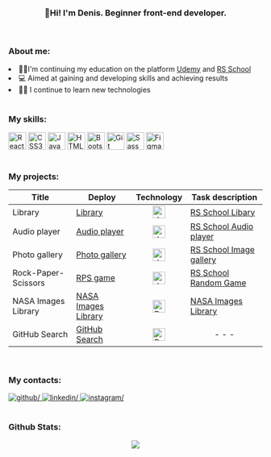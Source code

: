 ###  <div align="center">👋Hi! I'm Denis. Beginner front-end developer.</div>  

<br/>  

### About me:  

<div align="start">
<li>👨‍🎓I'm continuing my education on the platform <a href="https://www.udemy.com/">Udemy</a> and <a href="https://rs.school/">RS School</a></li>
<li>💻 Aimed at gaining and developing skills and achieving results</li>
<li>👨‍💻 I continue to learn new technologies</li>
</div>  

<br/>  

### My skills:  
<div align="start">  
      <img src="https://profilinator.rishav.dev/skills-assets/react-original-wordmark.svg" alt="React" height="35"/>
      <img src="https://profilinator.rishav.dev/skills-assets/css3-original-wordmark.svg" alt="CSS3" height="35"/>
      <img src="https://profilinator.rishav.dev/skills-assets/javascript-original.svg" alt="JavaScript" height="35"/>  
      <img src="https://profilinator.rishav.dev/skills-assets/html5-original-wordmark.svg" alt="HTML5" height="35"/>
      <img src="https://profilinator.rishav.dev/skills-assets/bootstrap-plain.svg" alt="Bootstrap" height="35"/> 
      <img src="https://profilinator.rishav.dev/skills-assets/git-scm-icon.svg" alt="Git" height="35"/>
      <img src="https://profilinator.rishav.dev/skills-assets/sass-original.svg" alt="Sass" height="35"/>
      <img src="https://profilinator.rishav.dev/skills-assets/figma-icon.svg" alt="Figma" height="35"/>  
</div>

<br/>  

### My projects:   
<table>
      <thead>
          <tr>
              <th>Title</th>
              <th>Deploy</th>
              <th>Technology</th>
              <th>Task description</th>
          </tr>
      </thead>
      <tbody>
          <tr>
              <td>Library</td>
              <td><a href="https://rolling-scopes-school.github.io/denbern-JSFEPRESCHOOL2023Q2/library/">Library</a></td>
              <td align="center"><img src="https://profilinator.rishav.dev/skills-assets/javascript-original.svg" alt="JavaScript" height="25"/></td>
              <td><a href="https://github.com/rolling-scopes-school/tasks/blob/master/tasks/library/library-draft.md">RS School Libary</a></td>
          </tr>
          <tr>
              <td>Audio player</td>
              <td><a href="https://denbern.github.io/AudioPlayer/audio-player/">Audio player</a></td>
              <td align="center"><img src="https://profilinator.rishav.dev/skills-assets/javascript-original.svg" alt="JavaScript" height="25"/></td>
              <td><a href="https://github.com/rolling-scopes-school/tasks/blob/master/tasks/js30%23/js30-2.md">RS School Audio player</a></td>
          </tr>
          <tr>
              <td>Photo gallery</td>
              <td><a href="https://denbern.github.io/ImageGallery/image_gallery/">Photo gallery</a></td>
              <td align="center"><img src="https://profilinator.rishav.dev/skills-assets/javascript-original.svg" alt="JavaScript" height="25"/></td>
              <td><a href="https://github.com/rolling-scopes-school/tasks/blob/master/tasks/js30%23/js30-5.md">RS School Image gallery</a></td>
          </tr>
          <tr>
              <td>Rock-Paper-Scissors</td>
              <td><a href="https://denbern.github.io/RockPaperScissors/rock-paper-scissors/">RPS game</a></td>
              <td align="center"><img src="https://profilinator.rishav.dev/skills-assets/javascript-original.svg" alt="JavaScript" height="25"/></td>
              <td><a href="https://github.com/rolling-scopes-school/tasks/blob/master/tasks/js30%23/js30-9.md">RS School Random Game</a></td>
          </tr>
          <tr>
              <td>NASA Images Library</td>
              <td><a href="https://denbern.github.io/NASAImagesLibrary/">NASA Images Library</a></td>
              <td align="center"><img src="https://profilinator.rishav.dev/skills-assets/react-original-wordmark.svg" alt="React" height="25"/></a></td>
              <td><a href="https://github.com/DenBern/NASAImagesLibrary">NASA Images Library</a></td>
          </tr>
          <tr>
              <td>GitHub Search</td>
              <td><a href="https://denbern.github.io/GitHubSearch/">GitHub Search</a></td>
              <td align="center"><img src="https://profilinator.rishav.dev/skills-assets/react-original-wordmark.svg" alt="React" height="25"/></a></td>
              <td align="center">- - -</td>
          </tr>
      </tbody>
  </table>

<br/>  

### My contacts:  
<div align="start">
<a href="https://github.com/https://github.com/DenBern" target="_blank">
<img src=https://img.shields.io/badge/github-%2324292e.svg?&style=for-the-badge&logo=github&logoColor=white alt=github/>
</a>
<a href="https://www.linkedin.com/in/denis-bernovich-064184234/" target="_blank">
<img src=https://img.shields.io/badge/linkedin-%231E77B5.svg?&style=for-the-badge&logo=linkedin&logoColor=white alt=linkedin/>
</a>
<a href="https://instagram.com/denberno" target="_blank">
<img src=https://img.shields.io/badge/instagram-%23000000.svg?&style=for-the-badge&logo=instagram&logoColor=white alt=instagram/>
</a>  
</div>  
  

<br/>  



### Github Stats:  
<div align="center"><img src="https://github-readme-stats.vercel.app/api?username=denbern&show_icons=true&count_private=true&hide_border=true" align="center" /></div>

